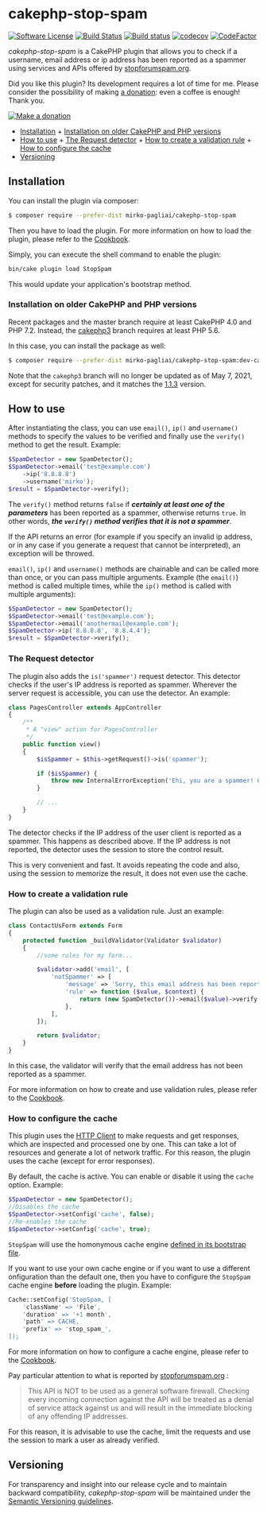 # cakephp-stop-spam

[![Software License](https://img.shields.io/badge/license-MIT-brightgreen.svg?style=flat-square)](LICENSE.txt)
[![Build Status](https://travis-ci.org/mirko-pagliai/cakephp-stop-spam.svg?branch=master)](https://travis-ci.org/mirko-pagliai/cakephp-stop-spam)
[![Build status](https://ci.appveyor.com/api/projects/status/m7f9jcvyo824xyyo?svg=true)](https://ci.appveyor.com/project/mirko-pagliai/cakephp-stop-spam)
[![codecov](https://codecov.io/gh/mirko-pagliai/cakephp-stop-spam/branch/master/graph/badge.svg)](https://codecov.io/gh/mirko-pagliai/cakephp-stop-spam)
[![CodeFactor](https://www.codefactor.io/repository/github/mirko-pagliai/cakephp-stop-spam/badge)](https://www.codefactor.io/repository/github/mirko-pagliai/cakephp-stop-spam)

*cakephp-stop-spam* is a CakePHP plugin that allows you to check if a username,
email address or ip address has been reported as a spammer using services and
APIs offered by [stopforumspam.org](https://stopforumspam.com).

Did you like this plugin? Its development requires a lot of time for me.
Please consider the possibility of making [a donation](//paypal.me/mirkopagliai):
even a coffee is enough! Thank you.

[![Make a donation](https://www.paypalobjects.com/webstatic/mktg/logo-center/logo_paypal_carte.jpg)](//paypal.me/mirkopagliai)
*   [Installation](#installation)
        + [Installation on older CakePHP and PHP versions](#installation-on-older-cakephp-and-php-versions)
*   [How to use](#how-to-use)
        + [The Request detector](#the-request-detector)
        + [How to create a validation rule](#how-to-create-a-validation-rule)
        + [How to configure the cache](#how-to-configure-the-cache)
*   [Versioning](#versioning)

## Installation
You can install the plugin via composer:

```bash
$ composer require --prefer-dist mirko-pagliai/cakephp-stop-spam
```

Then you have to load the plugin. For more information on how to load the plugin,
please refer to the [Cookbook](//book.cakephp.org/4.0/en/plugins.html#loading-a-plugin).

Simply, you can execute the shell command to enable the plugin:

```bash
bin/cake plugin load StopSpam
```

This would update your application's bootstrap method.

### Installation on older CakePHP and PHP versions
Recent packages and the master branch require at least CakePHP 4.0 and PHP 7.2.
Instead, the [cakephp3](//github.com/mirko-pagliai/cakephp-stop-spam/tree/cakephp3) branch
requires at least PHP 5.6.

In this case, you can install the package as well:
```bash
$ composer require --prefer-dist mirko-pagliai/cakephp-stop-spam:dev-cakephp3
```

Note that the `cakephp3` branch will no longer be updated as of May 7, 2021,
except for security patches, and it matches the
[1.1.3](//github.com/mirko-pagliai/cakephp-stop-spam/releases/tag/1.1.3) version.

## How to use
After instantiating the class, you can use `email()`, `ip()` and `username()`
methods to specify the values to be verified and finally use the `verify()` method
to get the result. Example:

```php
$SpamDetector = new SpamDetector();
$SpamDetector->email('test@example.com')
    ->ip('8.8.8.8')
    ->username('mirko');
$result = $SpamDetector->verify();
```

The `verify()` method returns `false` if ***certainly at least one of the
parameters*** has been reported as a spammer, otherwise returns `true`.
In other words, ***the `verify()` method verifies that it is not a spammer***.

If the API returns an error (for example if you specify an invalid ip address,
or in any case if you generate a request that cannot be interpreted), an exception
will be throwed.

`email()`, `ip()` and `username()` methods are chainable and can be called more
than once, or you can pass multiple arguments.
Example (the `email()`) method is called multiple times, while the `ip()` method
is called with multiple arguments):

```php
$SpamDetector = new SpamDetector();
$SpamDetector->email('test@example.com');
$SpamDetector->email('anothermail@example.com');
$SpamDetector->ip('8.8.8.8', '8.8.4.4');
$result = $SpamDetector->verify();
```

### The Request detector
The plugin also adds the `is('spammer')` request detector. This detector checks if the user's IP address is reported as spammer.
Wherever the server request is accessible, you can use the detector. An example:

```php
class PagesController extends AppController
{
    /**
     * A "view" action for PagesController
     */
    public function view()
    {
		$isSpammer = $this->getRequest()->is('spammer');

		if ($isSpammer) {
			throw new InternalErrorException('Ehi, you are a spammer! Get out of my site!');
		}

		// ...
	}
}
```

The detector checks if the IP address of the user client is reported as a spammer. This happens as described above. If the IP address is not reported, the detector uses the session to store the control result.

This is very convenient and fast. It avoids repeating the code and also, using the session to memorize the result, it does not even use the cache.

### How to create a validation rule
The plugin can also be used as a validation rule.
Just an example:

```php
class ContactUsForm extends Form
{
    protected function _buildValidator(Validator $validator)
    {
	    //some rules for my form...

        $validator->add('email', [
            'notSpammer' => [
                'message' => 'Sorry, this email address has been reported as a spammer!',
                'rule' => function ($value, $context) {
                    return (new SpamDetector())->email($value)->verify();
                },
            ],
        ]);

        return $validator;
    }
}
```

In this case, the validator will verify that the email address has not been reported as a spammer.

For more information on how to create and use validation rules, please refer to the
[Cookbook](https://book.cakephp.org/4/en/core-libraries/validation.html#using-custom-validation-rules).

### How to configure the cache
This plugin uses the [HTTP Client](https://book.cakephp.org/4/en/core-libraries/httpclient.html)
to make requests and get responses, which are inspected and processed one by one.
This can take a lot of resources and generate a lot of network traffic. For this
reason, the plugin uses the cache (except for error responses).

By default, the cache is active. You can enable or disable it using the `cache`
option. Example:

```php
$SpamDetector = new SpamDetector();
//Disables the cache
$SpamDetector->setConfig('cache', false);
//Re-enables the cache
$SpamDetector->setConfig('cache', true);
```

`StopSpam` will use the homonymous cache engine
[defined in its bootstrap file](https://github.com/mirko-pagliai/cakephp-stop-spam/blob/master/config/bootstrap.php#L18).

If you want to use your own cache engine or if you want to use a different
onfiguration than the default one, then you have to configure the `StopSpam`
cache engine **before** loading the plugin. Example:

```php
Cache::setConfig('StopSpam, [
    'className' => 'File',
    'duration' => '+1 month',
    'path' => CACHE,
    'prefix' => 'stop_spam_',
]);
```

For more information on how to configure a cache engine, please refer to the
[Cookbook](https://book.cakephp.org/4/en/core-libraries/caching.html#configuring-cache-engines).

Pay particular attention to what is reported by
[stopforumspam.org](https://www.stopforumspam.com/usage) :

> This API is NOT to be used as a general software firewall. Checking every incoming connection against the API will be treated as a denial of service attack against us and will result in the immediate blocking of any offending IP addresses.

For this reason, it is advisable to use the cache, limit the requests and use
the session to mark a user as already verified.

## Versioning
For transparency and insight into our release cycle and to maintain backward compatibility,
*cakephp-stop-spam* will be maintained under the [Semantic Versioning guidelines](http://semver.org).
